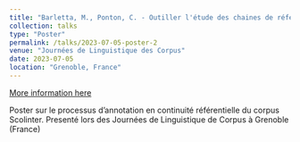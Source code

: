 ```yaml
---
title: "Barletta, M., Ponton, C. - Outiller l'étude des chaines de référence dans des écrits scolaires "
collection: talks
type: "Poster"
permalink: /talks/2023-07-05-poster-2
venue: "Journées de Linguistique des Corpus"
date: 2023-07-05
location: "Grenoble, France"
---
```


[More information here](https://hal.science/hal-04153289)

Poster sur le processus d’annotation en continuité référentielle du corpus Scolinter. Presenté lors des Journées de Linguistique de Corpus à Grenoble (France)

